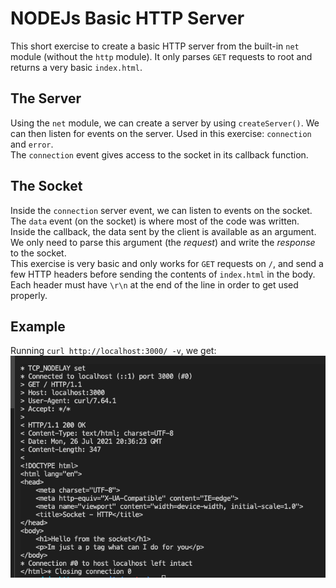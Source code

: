 # NODEJs Basic HTTP Server

This short exercise to create a basic HTTP server from the built-in `net` module (without the `http` module). It only parses `GET` requests to root and returns a very basic `index.html`.

## The Server

Using the `net` module, we can create a server by using `createServer()`. We can then listen for events on the server. Used in this exercise: `connection` and `error`.<br>
The `connection` event gives access to the socket in its callback function.

## The Socket

Inside the `connection` server event, we can listen to events on the socket.<br>
The `data` event (on the socket) is where most of the code was written. Inside the callback, the data sent by the client is available as an argument. We only need to parse this argument (the *request*) and write the *response* to the socket.<br>
This exercise is very basic and only works for `GET` requests on `/`, and send a few HTTP headers before sending the contents of `index.html` in the body. Each header must have `\r\n` at the end of the line in order to get used properly. <br>

## Example

Running `curl http://localhost:3000/ -v`, we get: <br>
<img src="curl-response.png" alt="CURL example">